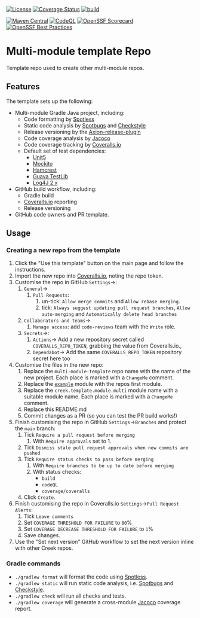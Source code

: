 <!-- ChangeMe: replace /multi-module-template in the badge urls below with the name of the repo-->
[![License](https://img.shields.io/badge/License-Apache%202.0-blue.svg)](https://opensource.org/licenses/Apache-2.0)
[![Coverage Status](https://coveralls.io/repos/github/creek-service/multi-module-template/badge.svg?branch=main)](https://coveralls.io/github/creek-service/multi-module-template?branch=main)
[![build](https://github.com/creek-service/multi-module-template/actions/workflows/build.yml/badge.svg)](https://github.com/creek-service/multi-module-template/actions/workflows/build.yml)
<!-- ChangeMe: replace 'multi-module-template-example' below with name of one published module in this repo -->
[![Maven Central](https://img.shields.io/maven-central/v/org.creekservice/multi-module-template-example.svg)](https://central.sonatype.dev/search?q=multi-module-template-*)
[![CodeQL](https://github.com/creek-service/multi-module-template/actions/workflows/codeql.yml/badge.svg)](https://github.com/creek-service/multi-module-template/actions/workflows/codeql.yml)
[![OpenSSF Scorecard](https://api.securityscorecards.dev/projects/github.com/creek-service/multi-module-template/badge)](https://api.securityscorecards.dev/projects/github.com/creek-service/multi-module-template)
[![OpenSSF Best Practices](https://bestpractices.coreinfrastructure.org/projects/6899/badge)](https://bestpractices.coreinfrastructure.org/projects/6899)

# Multi-module template Repo
Template repo used to create other multi-module repos.

## Features

The template sets up the following:

* Multi-module Gradle Java project, including:
  * Code formatting by [Spotless][1]
  * Static code analysis by [Spotbugs][2] and [Checkstyle][3]
  * Release versioning by the [Axion-release-plugin][4]
  * Code coverage analysis by [Jacoco][5]
  * Code coverage tracking by [Coveralls.io][6]
  * Default set of test dependencies:
    * [Unit5][7]
    * [Mockito][8]
    * [Hamcrest][9]
    * [Guava TestLib][10]
    * [Log4J 2.x][11]
* GitHub build workflow, including:
  * Gradle build
  * [Coveralls.io][6] reporting
  * Release versioning
* GitHub code owners and PR template.

## Usage

### Creating a new repo from the template

1. Click the "Use this template" button on the main page and follow the instructions.
2. Import the new repo into [Coveralls.io][12], noting the repo token.
3. Customise the repo in GitHub `Settings`->:
   1. `General`->
      1. `Pull Requests`: 
         1. un-tick: `Allow merge commits` and `Allow rebase merging`.
         2. tick: `Always suggest updating pull request branches`, `Allow auto-merging` and `Automatically delete head branches`
   2. `Collaborators and teams`->
       1. `Manage access`: add `code-reviews` team with the `Write` role.
   3. `Secrets`->:
       1. `Actions`-> Add a new repository secret called `COVERALLS_REPO_TOKEN`, grabbing the value from Coveralls.io.,
       2. `Dependabot`-> Add the same `COVERALLS_REPO_TOKEN` repository secret here too
4. Customise the files in the new repo:
    1. Replace the `multi-module-template` repo name with the name of the new project.
       Each place is marked with a `ChangeMe` comment.
    2. Replace the [`example`](example) module with the repos first module.
    3. Replace the `creek.template.module.multi` module name with a suitable module name.
       Each place is marked with a `ChangeMe` comment.
    4. Replace this README.md
    5. Commit changes as a PR (so you can test the PR build works!)
5. Finish customising the repo in GitHub `Settings`->`Branches` and protect the `main` branch:
    1. Tick `Require a pull request before merging`
       1. With `Require approvals` set to 1.
    2. Tick `Dismiss stale pull request approvals when new commits are pushed`
    3. Tick `Require status checks to pass before merging`
       1. With `Require branches to be up to date before merging`
       2. With status checks:
          * `build`
          * `codeQL`
          * `coverage/coveralls`
    4. Click `Create`.
6. Finish customising the repo in Coveralls.io `Settings`->`Pull Request Alerts`:
   1. Tick `Leave comments`
   2. Set `COVERAGE THRESHOLD FOR FAILURE` to `80`%
   3. Set `COVERAGE DECREASE THRESHOLD FOR FAILURE` to `1`%
   4. Save changes.
7. Use the "Set next version" GitHub workflow to set the next version inline with other Creek repos.

### Gradle commands

* `./gradlew format` will format the code using [Spotless][1].
* `./gradlew static` will run static code analysis, i.e. [Spotbugs][2] and [Checkstyle][3].
* `./gradlew check` will run all checks and tests.
* `./gradlew coverage` will generate a cross-module [Jacoco][5] coverage report.

[1]: https://github.com/diffplug/spotless
[2]: https://spotbugs.github.io/
[3]: https://checkstyle.sourceforge.io/
[4]: https://github.com/allegro/axion-release-plugin
[5]: https://www.jacoco.org/jacoco/trunk/doc/
[6]: https://coveralls.io/
[7]: https://junit.org/junit5/docs/current/user-guide/
[8]: https://site.mockito.org/
[9]: http://hamcrest.org/JavaHamcrest/index
[10]: https://github.com/google/guava/tree/master/guava-testlib
[11]: https://logging.apache.org/log4j/2.x/
[12]: https://coveralls.io/
